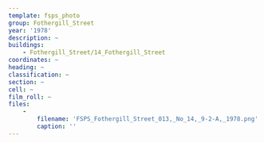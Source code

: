 ```yaml
---
template: fsps_photo
group: Fothergill_Street
year: '1978'
description: ~
buildings:
    - Fothergill_Street/14_Fothergill_Street
coordinates: ~
heading: ~
classification: ~
section: ~
cell: ~
film_roll: ~
files:
    -
        filename: 'FSPS_Fothergill_Street_013,_No_14,_9-2-A,_1978.png'
        caption: ''
---
```

